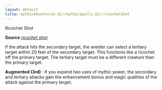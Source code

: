 ```yaml
---
layout: default
title: mythicAdventures_dir/mythicSpells_dir/ricochetShot
---
```

Ricochet Shot

**Source** [_ricochet shot_](../ultimateCombat_dir/spells_dir/ricochetShot#_ricochet-shot)

If the attack hits the secondary target, the wielder can select a tertiary target within 20 feet of the secondary target. This functions like a ricochet off the primary target. The tertiary target must be a different creature than the primary target.

**Augmented (3rd)** : If you expend two uses of mythic power, the secondary and tertiary attacks gain the enhancement bonus and magic qualities of the attack against the primary target.

